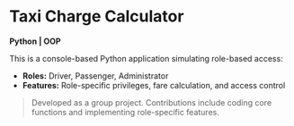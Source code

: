 # Taxi Charge Calculator

**Python | OOP**

This is a console-based Python application simulating role-based access:

- **Roles:** Driver, Passenger, Administrator
- **Features:** Role-specific privileges, fare calculation, and access control

> Developed as a group project. Contributions include coding core functions and implementing role-specific features.
